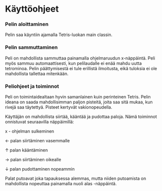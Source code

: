 # Käyttöohjeet

### Pelin aloittaminen
Pelin saa käyntiin ajamalla Tetris-luokan main classin. 

### Pelin sammuttaminen
Peli on mahdollista sammuttaa painamalla ohjelmaruudun x-näppäintä. Peli myös sammuu automaattisesti, kun pelilaudalle ei enää mahdu uutta tetrominoa. Pelin päättymisestä ei tule erillistä ilmoitusta, eikä tuloksia ei ole mahdollista tallettaa mitenkään.

### Peliohjeet ja toiminnot
Peli on toimintaidealtaan hyvin samanlainen kuin perinteinen Tetris. Pelin ideana on saada mahdollisimman paljon pisteitä, joita saa sitä mukaa, kun rivejä saa täytettyä. Pisteet kertyvät vakionopeudella.

Käyttäjän on mahdollista siirtää, kääntää ja pudottaa paloja. Nämä toiminnot onnistuvat seuraavilla näppäimillä:

x - ohjelman sulkeminen

← palan siirtäminen vasemmalle

↑ palan kääntäminen

→ palan siirtäminen oikealle

↓ palan pudottaminen nopeammin

Palat putoavat joka tapauksessa alemmas, mutta niiden putoamista on mahdollista nopeuttaa painamalla nuoli alas -näppäintä. 
